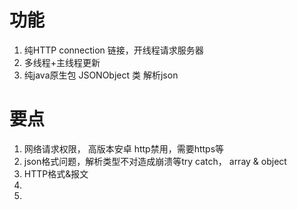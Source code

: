 # 功能
1. 纯HTTP connection 链接，开线程请求服务器
2. 多线程+主线程更新
3. 纯java原生包 JSONObject 类 解析json

# 要点
1. 网络请求权限， 高版本安卓 http禁用，需要https等
2. json格式问题，解析类型不对造成崩溃等try catch， array & object
3. HTTP格式&报文
4.
5.